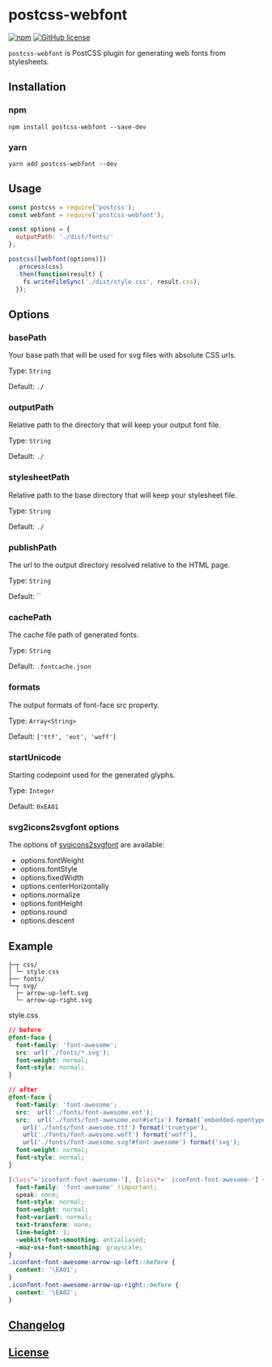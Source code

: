 # postcss-webfont

[![npm](https://img.shields.io/npm/v/postcss-webfont.svg)](https://www.npmjs.com/package/postcss-webfont)
[![GitHub license](https://img.shields.io/badge/license-MIT-blue.svg)](https://raw.githubusercontent.com/kidney/postcss-webfont/master/LICENSE)

`postcss-webfont` is PostCSS plugin for generating web fonts from stylesheets.

## Installation

### npm

```shell
npm install postcss-webfont --save-dev
```

### yarn

```shell
yarn add postcss-webfont --dev
```

## Usage

```javascript
const postcss = require('postcss');
const webfont = require('postcss-webfont');

const options = {
  outputPath: './dist/fonts/'
};

postcss([webfont(options)])
  .process(css)
  .then(function(result) {
    fs.writeFileSync('./dist/style.css', result.css);
  });
```


## Options

### basePath

Your base path that will be used for svg files with absolute CSS urls.

Type: `String`

Default: `./`


### outputPath

Relative path to the directory that will keep your output font file.

Type: `String`

Default: `./`


### stylesheetPath

Relative path to the base directory that will keep your stylesheet file.

Type: `String`

Default: `./`


### publishPath

The url to the output directory resolved relative to the HTML page.

Type: `String`

Default: ``


### cachePath

The cache file path of generated fonts.

Type: `String`

Default: `.fontcache.json`


### formats

The output formats of font-face src property.

Type: `Array<String>`

Default: `['ttf', 'eot', 'woff']`


### startUnicode

Starting codepoint used for the generated glyphs.

Type: `Integer`

Default: `0xEA01`


### svg2icons2svgfont options

The options of [svgicons2svgfont](https://github.com/nfroidure/svgicons2svgfont#new-svgicons2svgfontstreamoptions) are available:

* options.fontWeight
* options.fontStyle
* options.fixedWidth
* options.centerHorizontally
* options.normalize
* options.fontHeight
* options.round
* options.descent


## Example

```
├─┬ css/
│ └─ style.css
├── fonts/
└─┬ svg/
  ├─ arrow-up-left.svg
  └─ arrow-up-right.svg
```

style.css

```css
// before
@font-face {
  font-family: 'font-awesome';
  src: url('./fonts/*.svg');
  font-weight: normal;
  font-style: normal;
}
```

```css
// after
@font-face {
  font-family: 'font-awesome';
  src:  url('./fonts/font-awesome.eot');
  src:  url('./fonts/font-awesome.eot#iefix') format('embedded-opentype'),
    url('./fonts/font-awesome.ttf') format('truetype'),
    url('./fonts/font-awesome.woff') format('woff'),
    url('./fonts/font-awesome.svg?#font-awesome') format('svg');
  font-weight: normal;
  font-style: normal;
}

[class^='iconfont-font-awesome-'], [class*=' iconfont-font-awesome-'] {
  font-family: 'font-awesome' !important;
  speak: none;
  font-style: normal;
  font-weight: normal;
  font-variant: normal;
  text-transform: none;
  line-height: 1;
  -webkit-font-smoothing: antialiased;
  -moz-osx-font-smoothing: grayscale;
}
.iconfont-font-awesome-arrow-up-left::before {
  content: '\EA01';
}
.iconfont-font-awesome-arrow-up-right::before {
  content: '\EA02';
}
```

## [Changelog](CHANGELOG.md)

## [License](LICENSE)
